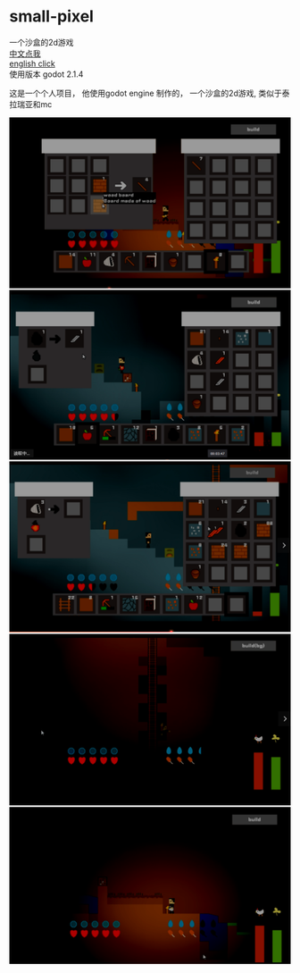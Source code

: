 # small-pixel  
一个沙盒的2d游戏  
[中文点我](/readme_zh.md)  
[english click](/readme.md)  
使用版本  godot 2.1.4  

这是一个个人项目，
他使用godot engine 制作的，
一个沙盒的2d游戏,
类似于泰拉瑞亚和mc

![alt](/img1.png)
![alt](/img2.png)
![alt](/img3.png)
![alt](/img4.png)
![alt](/img5.png)
